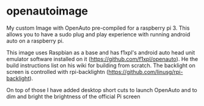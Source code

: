 # openautoimage
My custom Image with OpenAuto pre-compiled for a raspberry pi 3. This allows you to have a sudo plug and play experience with running android auto on a raspberry pi.

This image uses Raspbian as a base and has f1xpl's android auto head unit emulator software installed on it (https://github.com/f1xpl/openauto). He the build instructions list on his wiki for building from scratch. The backlight on screen is controlled with rpi-backlightn (https://github.com/linusg/rpi-backlight).

On top of those I have added desktop short cuts to launch OpenAuto and to dim and bright the brightness of the official Pi screen
